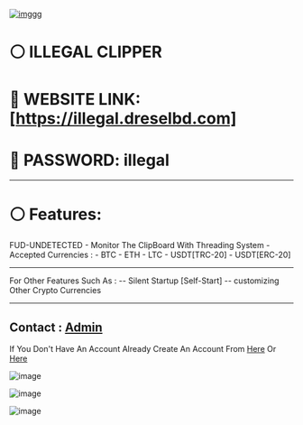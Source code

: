 [![imggg](https://i.ibb.co/nqybJgS/Untitled.png)](https://illegal.dreselbd.com)

# ⚪ ILLEGAL CLIPPER
# 🛑 WEBSITE LINK: [https://illegal.dreselbd.com]
# 🛑 PASSWORD: illegal
------------------------------------------------

# ⚪ Features: 


FUD-UNDETECTED - Monitor The ClipBoard With Threading System - Accepted Currencies : - BTC - ETH - LTC - USDT[TRC-20] - USDT[ERC-20]
 
------------------------------------------------

For Other Features Such As : -- Silent Startup [Self-Start] -- customizing Other Crypto Currencies

------------------------------------------------

Contact : [Admin](https://illegal.dreselbd.com/admin)
------------------------------------------------
If You Don't Have An Account Already
Create An Account From [Here](https://illegal.dreselbd.com/register?mode=night) Or [Here](https://illegal.dreselbd.com/?mode=night)
 
![image](https://i.ibb.co/qdVw02q/sshot-1.png)

![image](https://i.ibb.co/NZkFJ6V/sshot-2.png)

![image](https://i.ibb.co/ZX3gFMJ/sshot-3.png)
